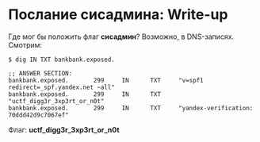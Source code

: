 # Послание сисадмина: Write-up

Где мог бы положить флаг __сисадмин__? Возможно, в DNS-записях. Смотрим:

```
$ dig IN TXT bankbank.exposed.

;; ANSWER SECTION:
bankbank.exposed.       299     IN      TXT     "v=spf1 redirect=_spf.yandex.net ~all"
bankbank.exposed.       299     IN      TXT     "uctf_digg3r_3xp3rt_or_n0t"
bankbank.exposed.       299     IN      TXT     "yandex-verification: 70ddd42d9c7067ef"
```

Флаг: **uctf_digg3r_3xp3rt_or_n0t**
